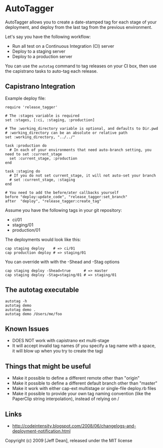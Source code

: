 # AutoTagger

AutoTagger allows you to create a date-stamped tag for each stage of your deployment, and deploy from the last tag from the previous environment.

Let's say you have the following workflow:

 * Run all test on a Continuous Integration (CI) server
 * Deploy to a staging server
 * Deploy to a production server

You can use the `autotag` command to tag releases on your CI box, then use the capistrano tasks to auto-tag each release.

## Capistrano Integration

Example deploy file:

    require 'release_tagger'

    # The :stages variable is required
    set :stages, [:ci, :staging, :production]

    # The :working_directory variable is optional, and defaults to Dir.pwd
    # :working_directory can be an absolute or relative path
    set :working_directory, "../../"

    task :production do
      # In each of your environments that need auto-branch setting, you need to set :current_stage
      set :current_stage, :production
    end

    task :staging do
      # If you do not set current_stage, it will not auto-set your branch
      # set :current_stage, :staging
    end

    # You need to add the before/ater callbacks yourself
    before "deploy:update_code", "release_tagger:set_branch"
    after  "deploy", "release_tagger:create_tag"

Assume you have the following tags in your git repository:

  * ci/01
  * staging/01
  * production/01

The deployments would look like this:

    cap staging deploy    # => ci/01
    cap production deploy # => staging/01

You can override with with the -Shead and -Stag options

    cap staging deploy -Shead=true      # => master
    cap staging deploy -Stag=staging/01 # => staging/01

## The autotag executable

    autotag -h
    autotag demo
    autotag demo .
    autotag demo /Users/me/foo

## Known Issues

  * DOES NOT work with capistrano ext multi-stage
  * It will accept invalid tag names (if you specify a tag name with a space, it will blow up when you try to create the tag)

## Things that might be useful

  * Make it possible to define a different remote other than "origin"
  * Make it possible to define a different default branch other than "master"
  * Make it work with either cap-ext multistage or single-file deploy.rb files
  * Make it possible to provide your own tag naming convention (like the PaperClip string interpolation), instead of relying on <prefix>/<timestamp>

## Links

 * http://codeintensity.blogspot.com/2008/06/changelogs-and-deployment-notification.html
  
Copyright (c) 2009 [Jeff Dean], released under the MIT license
